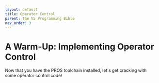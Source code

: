 ```yaml
---
layout: default
title: Operator Control
parent: The V5 Programming Bible
nav_order: 3
---
```


# A Warm-Up: Implementing Operator Control

Now that you have the PROS toolchain installed, let's get cracking with some operator control code! 